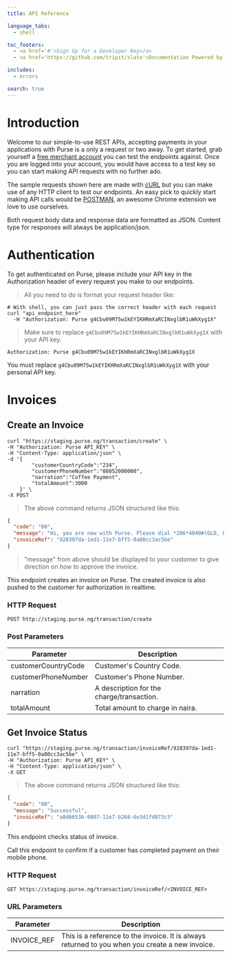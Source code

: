 ```yaml
---
title: API Reference

language_tabs:
  - shell

toc_footers:
  - <a href='#'>Sign Up for a Developer Key</a>
  - <a href='https://github.com/tripit/slate'>Documentation Powered by Slate</a>

includes:
  - errors

search: true
---
```


# Introduction

Welcome to our simple-to-use REST APIs, accepting payments in your applications with Purse is a only a request or two away. To get started, grab yourself a [free merchant account](https://purse.ng/register) you can test the endpoints against. Once you are logged into your account, you would have access to a test key so you can start making API requests with no further ado.

The sample requests shown here are made with [cURL](http://curl.haxx.se/) but you can make use of any HTTP client to test our endpoints. An easy pick to quickly start making API calls would be [POSTMAN](https://chrome.google.com/webstore/detail/postman-rest-client/fdmmgilgnpjigdojojpjoooidkmcomcm/), an awesome Chrome extension we love to use ourselves.

Both request body data and response data are formatted as JSON. Content type for responses will always be application/json.

# Authentication

To get authenticated on Purse, please include your API key in the Authorization header of every request you make to our endpoints.

> All you need to do is format your request header like:

```shell
# With shell, you can just pass the correct header with each request
curl "api_endpoint_here"
  -H "Authorization: Purse g4Cbu09M75w1kEYIKHRmXaRCINxglbR1uWkXyg1X"
```

> Make sure to replace `g4Cbu09M75w1kEYIKHRmXaRCINxglbR1uWkXyg1X` with your API key.

`Authorization: Purse g4Cbu09M75w1kEYIKHRmXaRCINxglbR1uWkXyg1X`

<aside class="notice">
You must replace <code>g4Cbu09M75w1kEYIKHRmXaRCINxglbR1uWkXyg1X</code> with your personal API key.
</aside>

# Invoices

## Create an Invoice


```shell
curl "https://staging.purse.ng/transaction/create" \
-H "Authorization: Purse API_KEY" \
-H "Content-Type: application/json" \
-d '{
        "customerCountryCode":"234",
        "customerPhoneNumber":"08052000000",
        "narration":"Coffee Payment",
        "totalAmount":3000
    }' \ 
-X POST
```

> The above command returns JSON structured like this:

```json
{
  "code": "00",
  "message": "Hi, you are new with Purse. Please dial *206*4040#(GLO, ETISALAT, AIRTEL) or *510*4040#(MTN) to opt-in and authenticate this transaction.",
  "invoiceRef": "928397da-1ed1-11e7-bff5-0a80cc3ac5be"
}
```

> "message" from above should be displayed to your customer to give direction on how to approve the invoice.

This endpoint creates an invoice on Purse. The created invoice is also pushed to the customer for authorization in realtime.

### HTTP Request

`POST http://staging.purse.ng/transaction/create`

### Post Parameters

Parameter | Description
--------- | ------- 
customerCountryCode | Customer's Country Code.
customerPhoneNumber | Customer's Phone Number.
narration | A description for the charge/transaction.
totalAmount | Total amount to charge in naira.



## Get Invoice Status

```shell
curl "https://staging.purse.ng/transaction/invoiceRef/928397da-1ed1-11e7-bff5-0a80cc3ac5be" \
-H "Authorization: Purse API_KEY" \
-H "Content-Type: application/json" \
-X GET
```


> The above command returns JSON structured like this:

```json
{
  "code": "00",
  "message": "Successful",
  "invoiceRef": "a8d6653b-0807-11e7-b268-6e3d1fd873c3"
}
```

This endpoint checks status of invoice.

<aside class="notice">Call this endpoint to confirm if a customer has completed payment on their mobile phone.</aside>

### HTTP Request

`GET https://staging.purse.ng/transaction/invoiceRef/<INVOICE_REF>`

### URL Parameters

Parameter | Description
--------- | -----------
INVOICE_REF | This is a reference to the invoice. It is always returned to you when you create a new invoice.

